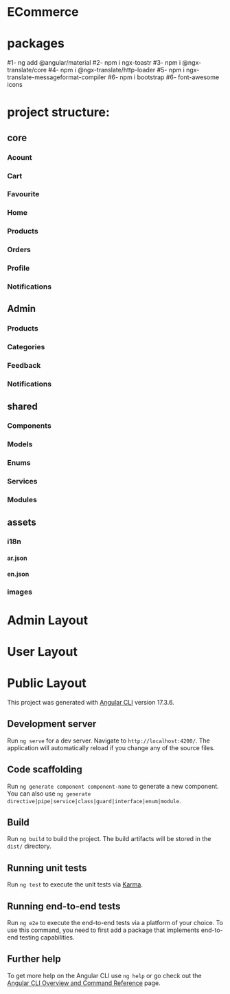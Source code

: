 # ECommerce

# packages
#1- ng add @angular/material
#2- npm i ngx-toastr
#3- npm i @ngx-translate/core
#4- npm i @ngx-translate/http-loader
#5- npm i ngx-translate-messageformat-compiler
#6- npm i bootstrap
#6- font-awesome icons

# project structure:

## core
### Acount
### Cart
### Favourite
### Home
### Products
### Orders
### Profile
### Notifications

## Admin
### Products
### Categories
### Feedback
### Notifications

## shared
### Components
### Models
### Enums
### Services
### Modules

## assets
### i18n
#### ar.json
#### en.json
### images

# Admin Layout
# User Layout
# Public Layout

This project was generated with [Angular CLI](https://github.com/angular/angular-cli) version 17.3.6.

## Development server

Run `ng serve` for a dev server. Navigate to `http://localhost:4200/`. The application will automatically reload if you change any of the source files.

## Code scaffolding

Run `ng generate component component-name` to generate a new component. You can also use `ng generate directive|pipe|service|class|guard|interface|enum|module`.

## Build

Run `ng build` to build the project. The build artifacts will be stored in the `dist/` directory.

## Running unit tests

Run `ng test` to execute the unit tests via [Karma](https://karma-runner.github.io).

## Running end-to-end tests

Run `ng e2e` to execute the end-to-end tests via a platform of your choice. To use this command, you need to first add a package that implements end-to-end testing capabilities.

## Further help

To get more help on the Angular CLI use `ng help` or go check out the [Angular CLI Overview and Command Reference](https://angular.io/cli) page.
